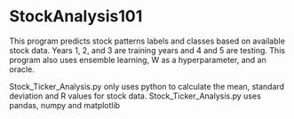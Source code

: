 # StockAnalysis101

This program predicts stock patterns labels and classes based on available stock data. Years 1, 2, and 3 are training years and 4 and 5 are testing. This program also uses ensemble learning, W as a hyperparameter, and an oracle. 

Stock_Ticker_Analysis.py only uses python to calculate the mean, standard deviation and R values for stock data.
Stock_Ticker_Analysis.py uses pandas, numpy and matplotlib
